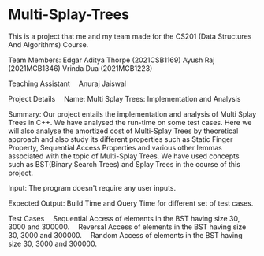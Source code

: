 # Multi-Splay-Trees

This is a project that me and my team made for the CS201 (Data Structures And Algorithms) Course.

Team Members: Edgar Aditya Thorpe (2021CSB1169) Ayush Raj (2021MCB1346) Vrinda Dua (2021MCB1223) 

Teaching Assistant  Anuraj Jaiswal

Project Details  Name: Multi Splay Trees: Implementation and Analysis

Summary: Our project entails the implementation and analysis of Multi Splay Trees in C++. We have analysed the run-time on some test cases. Here we will also analyse the amortized cost of Multi-Splay Trees by theoretical approach and also study its different properties such as Static Finger Property, Sequential Access Properties and various other lemmas associated with the topic of Multi-Splay Trees. We have used concepts such as BST(Binary Search Trees) and Splay Trees in the course of this project.

Input: The program doesn't require any user inputs.

Expected Output: Build Time and Query Time for different set of test cases.

Test Cases  Sequential Access of elements in the BST having size 30, 3000 and 300000.  Reversal Access of elements in the BST having size 30, 3000 and 300000.  Random Access of elements in the BST having size 30, 3000 and 300000.
